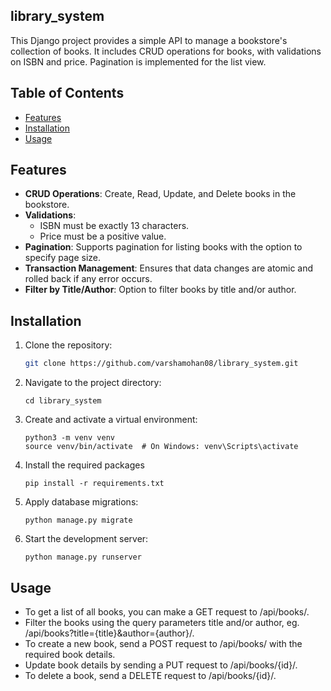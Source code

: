 ## library_system
This Django project provides a simple API to manage a bookstore's collection of books. It includes CRUD operations for books, with validations on ISBN and price. Pagination is implemented for the list view.

## Table of Contents
- [Features](#features)
- [Installation](#installation)
- [Usage](#usage)

## Features

- **CRUD Operations**: Create, Read, Update, and Delete books in the bookstore.
- **Validations**: 
  - ISBN must be exactly 13 characters.
  - Price must be a positive value.
- **Pagination**: Supports pagination for listing books with the option to specify page size.
- **Transaction Management**: Ensures that data changes are atomic and rolled back if any error occurs.
- **Filter by Title/Author**: Option to filter books by title and/or author.

## Installation

1. Clone the repository:
   ```bash
   git clone https://github.com/varshamohan08/library_system.git
   ```
2. Navigate to the project directory:
   ```
   cd library_system
   ```
3. Create and activate a virtual environment:
   ```
   python3 -m venv venv
   source venv/bin/activate  # On Windows: venv\Scripts\activate
   ```
4. Install the required packages
   ```
   pip install -r requirements.txt
   ```
5. Apply database migrations:
   ```
   python manage.py migrate
   ```
6. Start the development server:
   ```
   python manage.py runserver
   ```

## Usage
- To get a list of all books, you can make a GET request to /api/books/.
- Filter the books using the query parameters title and/or author, eg. /api/books?title={title}&author={author}/.
- To create a new book, send a POST request to /api/books/ with the required book details.
- Update book details by sending a PUT request to /api/books/{id}/.
- To delete a book, send a DELETE request to /api/books/{id}/.
